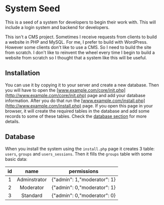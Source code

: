 # System Seed
This is a seed of a system for developers to begin their work with. This will include a login system and backend for developers.

This isn't a CMS project. Sometimes I receive requests from clients to build a website in PHP and MySQL. For me, I prefer to build with WordPress. However some clients don't like to use a CMS. So I need to build the site from scratch. I don't like to reinvent the wheel every time I begin to build a website from scratch so I thought that a system like this will be useful.

## Installation
You can use it by copying it to your server and create a new database. Then you will have to open the [www.example.com/core/init.php](http://www.example.com/core/init.php) page and add your database information. After you do that run the [www.example.com/install.php](http://www.example.com/install.php) page. If you open this page in your browser, it will create the required tables in the database and add some records to some of these tables. Check the [database section](https://github.com/DevelopSmith/System-Seed#database) for more details.


## Database
When you install the system using the `install.php` page it creates 3 table: `users`, `groups` and `users_sessions`. Then it fills the `groups` table with some basic data:

| id  | name          |          permissions        |
| :-: | :-----------: | :-------------------------: |
| 1   | Adminstrator  | {"admin": 1,"moderator": 1} |
| 2   | Moderator     | {"admin": 0,"moderator": 1} |
| 3   | Standard      | {"admin": 0,"moderator": 0} |